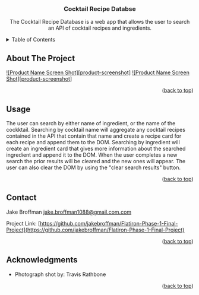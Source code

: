 <a name="readme-top"></a>

<h3 align="center">Cocktail Recipe Databse</h3>

  <p align="center">
    The Cocktail Recipe Database is a web app that allows the user to search an API of cocktail recipes and ingredients.
    <br />
  </p>
</div>



<!-- TABLE OF CONTENTS -->
<details>
  <summary>Table of Contents</summary>
  <ol>
    <li>
      <a href="#about-the-project">About The Project</a>
    </li>
    <li><a href="#usage">Usage</a></li>
    <li><a href="#contact">Contact</a></li>
    <li><a href="#acknowledgments">Acknowledgments</a></li>
  </ol>
</details>



<!-- ABOUT THE PROJECT -->
## About The Project

[![Product Name Screen Shot][product-screenshot]](Images/screenshot.png)
[![Product Name Screen Shot][product-screenshot]](Images/screenshot2.png)

<p align="right">(<a href="#readme-top">back to top</a>)</p>



<!-- USAGE EXAMPLES -->
## Usage

 The user can search by either name of ingredient, or the name of the cockktail. Searching by cocktail name will aggregate any cocktail recipes contained in the API that contain that name and create a recipe card for each recipe and append them to the DOM. Searching by ingredient will create an ingredient card that gives more information about the searched ingredient and append it to the DOM. When the user completes a new search the prior results will be cleared and the new ones will appear. The user can also clear the DOM by using the "clear search results" button. 

<link src=  https://youtu.be/zadD4pnIR8I>

<p align="right">(<a href="#readme-top">back to top</a>)</p>


<!-- CONTACT -->
## Contact

Jake Broffman jake.broffman1088@gmail.com.com

Project Link: [https://github.com/jakebroffman/Flatiron-Phase-1-Final-Project](https://github.com/jakebroffman/Flatiron-Phase-1-Final-Project)

<p align="right">(<a href="#readme-top">back to top</a>)</p>



<!-- ACKNOWLEDGMENTS -->
## Acknowledgments

* Photograph shot by: Travis Rathbone

<p align="right">(<a href="#readme-top">back to top</a>)</p>


